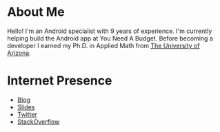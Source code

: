 # About Me

Hello! I'm an Android specialist with 9 years of experience. I'm currently helping build the Android app at You Need A Budget. Before becoming a developer I earned my Ph.D. in Applied Math from <a href="http://www.arizona.edu/" target="_blank" rel="noopener noreferrer">The University of Arizona</a>.

# Internet Presence

* [Blog](//www.stkent.com)
* [Slides](//speakerdeck.com/stkent)
* [Twitter](//twitter.com/skentphd)
* [StackOverflow](//stackoverflow.com/users/2911458)
